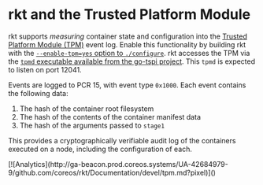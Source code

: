 # rkt and the Trusted Platform Module

rkt supports *measuring* container state and configuration into the [Trusted Platform Module (TPM)][wiki-tpm] event log. Enable this functionality by building rkt with the [`--enable-tpm=yes` option to `./configure`][build-configure-tpm]. rkt accesses the TPM via the [`tpmd` executable available from the go-tspi project][go-tspi]. This `tpmd` is expected to listen on port 12041.

Events are logged to PCR 15, with event type `0x1000`. Each event contains the following data:

1. The hash of the container root filesystem
2. The hash of the contents of the container manifest data
3. The hash of the arguments passed to `stage1`

This provides a cryptographically verifiable audit log of the containers executed on a node, including the configuration of each.


[build-configure-tpm]: ../build-configure.md#security
[go-tspi]: https://github.com/coreos/go-tspi
[wiki-tpm]: https://en.wikipedia.org/wiki/Trusted_Platform_Module

<!-- BEGIN ANALYTICS --> [![Analytics](http://ga-beacon.prod.coreos.systems/UA-42684979-9/github.com/coreos/rkt/Documentation/devel/tpm.md?pixel)]() <!-- END ANALYTICS -->
